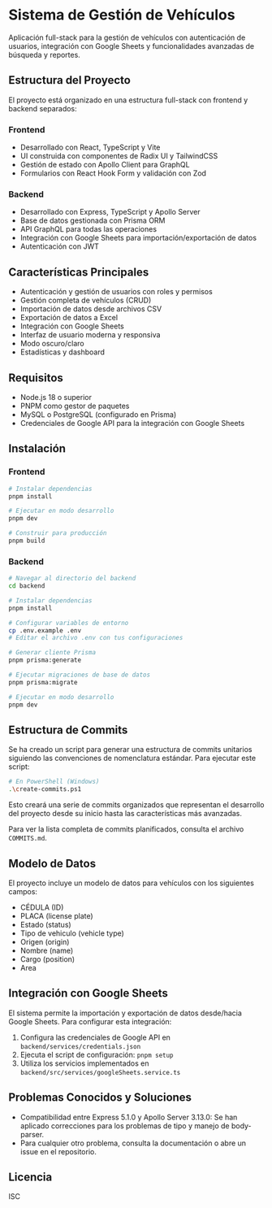 # Sistema de Gestión de Vehículos

Aplicación full-stack para la gestión de vehículos con autenticación de usuarios, integración con Google Sheets y funcionalidades avanzadas de búsqueda y reportes.

## Estructura del Proyecto

El proyecto está organizado en una estructura full-stack con frontend y backend separados:

### Frontend
- Desarrollado con React, TypeScript y Vite
- UI construida con componentes de Radix UI y TailwindCSS
- Gestión de estado con Apollo Client para GraphQL
- Formularios con React Hook Form y validación con Zod

### Backend
- Desarrollado con Express, TypeScript y Apollo Server
- Base de datos gestionada con Prisma ORM
- API GraphQL para todas las operaciones
- Integración con Google Sheets para importación/exportación de datos
- Autenticación con JWT

## Características Principales

- Autenticación y gestión de usuarios con roles y permisos
- Gestión completa de vehículos (CRUD)
- Importación de datos desde archivos CSV
- Exportación de datos a Excel
- Integración con Google Sheets
- Interfaz de usuario moderna y responsiva
- Modo oscuro/claro
- Estadísticas y dashboard

## Requisitos

- Node.js 18 o superior
- PNPM como gestor de paquetes
- MySQL o PostgreSQL (configurado en Prisma)
- Credenciales de Google API para la integración con Google Sheets

## Instalación

### Frontend

```bash
# Instalar dependencias
pnpm install

# Ejecutar en modo desarrollo
pnpm dev

# Construir para producción
pnpm build
```

### Backend

```bash
# Navegar al directorio del backend
cd backend

# Instalar dependencias
pnpm install

# Configurar variables de entorno
cp .env.example .env
# Editar el archivo .env con tus configuraciones

# Generar cliente Prisma
pnpm prisma:generate

# Ejecutar migraciones de base de datos
pnpm prisma:migrate

# Ejecutar en modo desarrollo
pnpm dev
```

## Estructura de Commits

Se ha creado un script para generar una estructura de commits unitarios siguiendo las convenciones de nomenclatura estándar. Para ejecutar este script:

```bash
# En PowerShell (Windows)
.\create-commits.ps1
```

Esto creará una serie de commits organizados que representan el desarrollo del proyecto desde su inicio hasta las características más avanzadas.

Para ver la lista completa de commits planificados, consulta el archivo `COMMITS.md`.

## Modelo de Datos

El proyecto incluye un modelo de datos para vehículos con los siguientes campos:
- CÉDULA (ID)
- PLACA (license plate)
- Estado (status)
- Tipo de vehiculo (vehicle type)
- Origen (origin)
- Nombre (name)
- Cargo (position)
- Area

## Integración con Google Sheets

El sistema permite la importación y exportación de datos desde/hacia Google Sheets. Para configurar esta integración:

1. Configura las credenciales de Google API en `backend/services/credentials.json`
2. Ejecuta el script de configuración: `pnpm setup`
3. Utiliza los servicios implementados en `backend/src/services/googleSheets.service.ts`

## Problemas Conocidos y Soluciones

- Compatibilidad entre Express 5.1.0 y Apollo Server 3.13.0: Se han aplicado correcciones para los problemas de tipo y manejo de body-parser.
- Para cualquier otro problema, consulta la documentación o abre un issue en el repositorio.

## Licencia

ISC